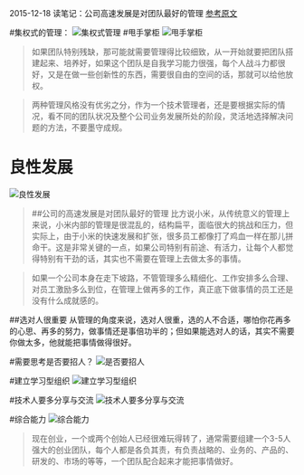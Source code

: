 2015-12-18 读笔记：公司高速发展是对团队最好的管理
[参考原文](http://mp.weixin.qq.com/s?__biz=MzA4NzA2NjcyMg==&mid=401304092&idx=1&sn=ede90afe5527a98b1277120a922752f3&scene=1&srcid=1218sqlpA5wgFqcMj0PfyysH#wechat_redirect)

#集权式的管理：
![集权式管理](http://upload-images.jianshu.io/upload_images/1124873-9c2afde93dce8831.png?imageMogr2/auto-orient/strip%7CimageView2/2/w/1240)
#甩手掌柜
![甩手掌柜](http://upload-images.jianshu.io/upload_images/1124873-bd71fcfcda90336f.png?imageMogr2/auto-orient/strip%7CimageView2/2/w/1240)
>如果团队特别残缺，那可能就需要管理得比较细致，从一开始就要把团队搭建起来、培养好，如果这个团队是自我学习能力很强，每个人战斗力都很好，又是在做一些创新性的东西，需要很自由的空间的话，那就可以给他放权。

>两种管理风格没有优劣之分，作为一个技术管理者，还是要根据实际的情况，看不同的团队状况及整个公司业务发展所处的阶段，灵活地选择解决问题的方法，不要墨守成规。

# 良性发展
![良性发展](http://upload-images.jianshu.io/upload_images/1124873-27cbae213c8673d0.png?imageMogr2/auto-orient/strip%7CimageView2/2/w/1240)

>##公司的高速发展是对团队最好的管理
比方说小米，从传统意义的管理上来说，小米内部的管理是很混乱的，结构扁平，面临很大的挑战和压力，但实际上，由于小米的快速发展和扩张，很多员工都像打了鸡血一样在那儿拼命干。这是非常关键的一点，如果公司特别有前途、有活力，让每个人都觉得特别有干劲的话，其实也不需要在管理上去做太多的事情。

>如果一个公司本身在走下坡路，不管管理多么精细化、工作安排多么合理、对员工激励多么到位，在管理上做再多的工作，真正底下做事情的员工还是没有什么成就感的。

##选对人很重要
从管理的角度来说，选对人很重，选的人不合适，哪怕你花再多的心思、再多的努力，做事情还是事倍功半的；但如果能选对人的话，其实不需要你做太多，他就能把事情做得很好。

#需要思考是否要招人？
![是否要招人](http://upload-images.jianshu.io/upload_images/1124873-30825442bfa57814.png?imageMogr2/auto-orient/strip%7CimageView2/2/w/1240)

#建立学习型组织
![建立学习型组织](http://upload-images.jianshu.io/upload_images/1124873-06278bd9cd4a9314.png?imageMogr2/auto-orient/strip%7CimageView2/2/w/1240)

#技术人要多分享与交流
![技术人要多分享与交流](http://upload-images.jianshu.io/upload_images/1124873-7dd98053f4a30f85.png?imageMogr2/auto-orient/strip%7CimageView2/2/w/1240)

#综合能力
![综合能力](http://upload-images.jianshu.io/upload_images/1124873-8dee8d16252e75f5.png?imageMogr2/auto-orient/strip%7CimageView2/2/w/1240)
>现在创业，一个或两个创始人已经很难玩得转了，通常需要组建一个3-5人强大的创业团队，每个人都是各负其责，有负责战略的、业务的、产品的、研发的、市场的等等，一个团队配合起来才能把事情做好。
